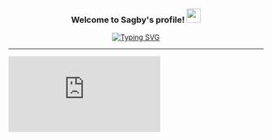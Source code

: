 <h3 align="center">
  Welcome to Sagby's profile!
  <img src="https://media.giphy.com/media/hvRJCLFzcasrR4ia7z/giphy.gif" width="28">
</h3>

<p align="center">
  <a href="https://git.io/typing-svg"><img src="https://readme-typing-svg.demolab.com?font=Fira+Code&size=35&pause=500&color=F7D753&center=true&width=435&lines=Full+Stack+Developer;Hi%2C+there+!;Welcome+to+my+profile;Software+Engineer" alt="Typing SVG" /></a>
</p><hr/>
<iframe src="https://tryhackme.com/api/v2/badges/public-profile?userPublicId=751200" style='border:none;'></iframe>
